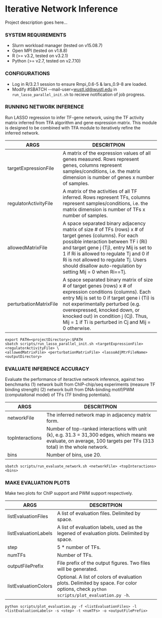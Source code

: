 # Iterative Network Inference

Project description goes here...

### SYSTEM REQUIREMENTS
* Slurm workload manager (tested on v15.08.7)
* Open MPI (tested on v1.8.8)
* R (>= v3.2, tested on v3.2.1)
* Python (>= v2.7, tested on v2.7.10)

### CONFIGURATIONS
* Log in R/3.2.1 session to ensure Rmpi_0.6-5 & lars_0.9-8 are loaded. 
* Modify #SBATCH --mail-user=wustl.id@wustl.edu in ```run_lasso_parallel_init.sh``` to recieve notification of job progress.


### RUNNING NETWORK INFERENCE
Run LASSO regression to infer TF-gene network, using the TF activity matrix inferred from TFA algorithm and gene expression matrix. This module is designed to be combined with TFA module to iteratively refine the inferred network.

ARGS | DESCRITPION
--- | ---
targetExpressionFile | A matrix of the expression values of all genes measured. Rows represent genes, columns represent samples/conditions, i.e. the matrix dimension is number of genes x number of samples.
regulatorActivityFile | A matrix of the activities of all TF inferred. Rows represent TFs, columns represent samples/conditions, i.e. the matrix dimension is number of TFs x number of samples.
allowedMatrixFile | A space separated binary adjacency matrix of size # of TFs (rows) x # of target genes (columns). For each possible interaction between TF i (Ri) and target gene j (Tj), entry Mij is set to 1 if Ri is allowed to regulate Tj and 0 if Ri is not allowed to regulate Tj. Users should disallow auto-regulation by setting Mij = 0 when Ri==Tj.
perturbationMatrixFile | A space separated binary matrix of size # of target genes (rows) x # of expression conditions (columns). Each entry Mij is set to 0 if target gene i (Ti) is not experimentally perturbed (e.g. overexpressed, knocked down, or knocked out) in condition j (Cj). Thus, Mij = 1 if Ti is perturbed in Cj and Mij = 0 otherwise.

```
export PATH=<projectDirectory>:$PATH
sbatch scripts/run_lasso_parallel_init.sh <targetExpressionFile> <regulatorActivityFile> \ 
<allowedMatrixFile> <perturbationMatrixFile> <lassoAdjMtrFileName> <outputDirectory>
```

### EVALUATE INFERENCE ACCURACY
Evaluate the performance of iteractive network inference, against two benchmarks (1) network built from ChIP-chip/seq experiments (measure TF binding strength) (2) network built from DNA-binding motif/PWM (computaitonal model) of TFs (TF binding potentials).

ARGS | DESCRITPION
--- | ---
networkFile | The inferred network map in adjacency matrix form.
topInteractions | Number of top-ranked interactions with unit (k), e.g. 31.3 = 31,300 edges, which means we evaluate, on average, 100 targets per TFs (313 total) in the whole network. 
bins | Number of bins, use 20.

```
sbatch scripts/run_evaluate_network.sh <networkFile> <topInteractions> <bins>
```

### MAKE EVALUATION PLOTS
Make two plots for ChIP support and PWM support respectively.

ARGS | DESCRITPION
--- | ---
listEvaluationFiles | A list of evaluation files. Delimited by space.
listEvaluationLabels | A list of evaluation labels, used as the legened of evaluation plots. Delimited by space.
step | 5 * number of TFs.
numTFs | Number of TFs.
outputFilePrefix | File prefix of the output figures. Two files will be generated. 
listEvaluationColors | Optional. A list of colors of evaluation plots. Delimited by space. For color options, check `python scripts/plot_evaluation.py -h`.

```
python scripts/plot_evaluation.py -f <listEvaluationFiles> -l <listEvaluationLabels> -s <step> -t <numTFs> -o <outputFilePrefix>
```
